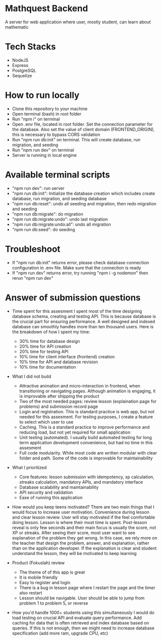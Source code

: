 # Mathquest Backend

A server for web application where user, mostly student, can learn about mathematic

# Tech Stacks

- NodeJS
- Express
- PostgreSQL
- Sequelize

# How to run locally

- Clone this repository to your machine
- Open terminal (bash) in root folder
- Run "npm i" on terminal
- Open .env file, located in root folder. Set the connection parameter for the database. Also set the value of client domain (FRONTEND_ORIGIN), this is necessary to bypass CORS validation
- Run "npm run db:init" on terminal. This will create database, run migration, and seeding
- Run "npm run dev" on terminal
- Server is running in local engine

# Available terminal scripts

- "npm run dev": run server
- "npm run db:init": Initialize the database creation which includes create database, run migration, and seeding database
- "npm run db:reset": undo all seeding and migration, then redo migration and seeding
- "npm run db:migrate": do migration
- "npm run db:migrate:undo": undo last migration
- "npm run db:migrate:undo:all": undo all migration
- "npm run db:seed": do seeding

# Troubleshoot

- If "npm run db:init" returns error, please check database connection configuration in .env file. Make sure that the connection is ready
- If "npm run dev" returns error, try running "npm i -g nodemon" then rerun "npm run dev"

# Answer of submission questions

* Time spent for this assesment
    I spent most of the time designing database schema, creating and testing API. This is because database is the crucial part for ensuring performance. A well designed and indexed database can smoothly handles more than ten thousand users. Here is the breakdown of how I spent my time:
    - 30% time for database design
    - 20% time for API creation
    - 20% time for testing API
    - 10% time for client interface (frontend) creation 
    - 10% time for API and database revision
    - 10% time for documentation

* What I did not build
    - Attractive animation and micro-interaction in frontend, when transitioning or navigating pages. Although animation is engaging, it is improvable after shipping the product
    - Two of the most needed pages: review lesson (explaination page for problems) and submission record page
    - Login and registration. This is standard practice is web app, but not needed for this assesment. For testing purposes, I create a feature to select which user to use
    - Caching. This is a standard practice to improve performance and reducing load, but not yet required for small application
    - Unit testing (automated). I usually build automated testing for long term application development convenience, but had no time in this assesment
    - Full code modularity. While most code are written modular with clear folder and path. Some of the code is improvable for maintainability

* What I prioritized
    - Core features: lesson submission with idempotency, xp calculation, streaks calculation, mandatory APIs, and mandatory interface
    - Database scalability and maintainability
    - API security and validation
    - Ease of running this application

* How would you keep teens motivated?
    There are two main things that I would focus to increase user motivation. Convenience during lesson and clear lesson review. User will stay motivated if the feel comfortable doing lesson. Lesson is where their most time is spent. Post-lesson reveal is only few seconds and their main focus is usually the score, not XP or streaks. After seeing their score, most user want to see explanation of the problem they get wrong. In this case, we rely more on the teacher that design the problem, answer, and explanation, rather than on the application developer. If the explanation is clear and student understand the lesson, they will be motivated to keep learning

* Product (Fokuslah) review
    - The theme of of this app is great
    - It is mobile friendly
    - Easy to register and login
    - There is a bug in lesson page where I restart the page and the timer also restart
    - Lesson should be navigable. User should be able to jump from problem 1 to problem 5, or reverse

* How you'd handle 1000+ students using this simultaneously
    I would do load testing on crucial API and evaluate query performance. Add caching for data that is often retrieved and index database based on queries. If this is not enough, then we might need to increase database specification (add more ram, upgrade CPU, etc)